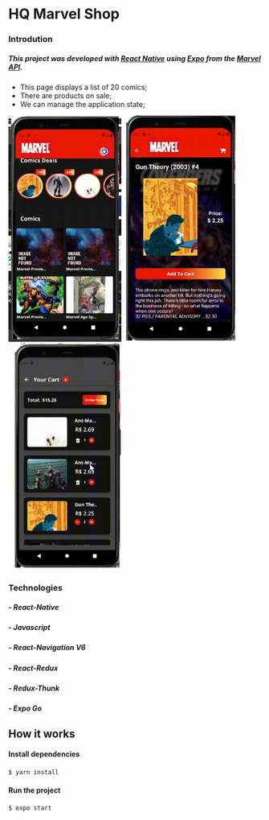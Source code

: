 # HQ Marvel Shop


### Introdution

##### This project was developed with [React Native](https://reactnative.dev/) using [Expo](https://expo.dev/) from the [Marvel API](https://developer.marvel.com/). 

- This page displays a list of 20 comics;
- There are products on sale;
- We can manage the application state;



<div alignItem="end">
  <img width="225" height="450" src="src/assets/toReadME/2021-09-02 00-02-22 (online-video-cutter.com).gif">
  
  <img width="225" height="450" src="src/assets/toReadME/2021-09-02 00-03-00 (online-video-cutter.com).gif">
  
  <img width="225" height="450" src="src/assets/toReadME/2021-09-02 00-04-06 (online-video-cutter.com).gif">
 </div> 

### Technologies

##### - React-Native
##### - Javascript
##### - React-Navigation V6
##### - React-Redux
##### - Redux-Thunk
##### - Expo Go

## How it works

#### Install dependencies
    
    $ yarn install

#### Run the project

    $ expo start
